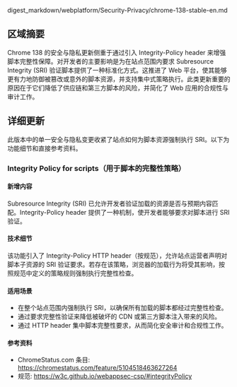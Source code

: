digest_markdown/webplatform/Security-Privacy/chrome-138-stable-en.md

## 区域摘要

Chrome 138 的安全与隐私更新侧重于通过引入 Integrity-Policy header 来增强脚本完整性保障。对开发者的主要影响是为在站点范围内要求 Subresource Integrity (SRI) 验证脚本提供了一种标准化方式。这推进了 Web 平台，使其能够更有力地防御被篡改或意外的脚本资源，并支持集中式策略执行。此类更新重要的原因在于它们降低了供应链和第三方脚本的风险，并简化了 Web 应用的合规性与审计工作。

## 详细更新

此版本中的单一安全与隐私变更收紧了站点如何为脚本资源强制执行 SRI。以下为功能细节和直接参考资料。

### Integrity Policy for scripts（用于脚本的完整性策略）

#### 新增内容
Subresource Integrity (SRI) 已允许开发者验证加载的资源是否与预期内容匹配。Integrity-Policy header 提供了一种机制，使开发者能够要求对脚本进行 SRI 验证。

#### 技术细节
该功能引入了 Integrity-Policy HTTP header（按规范），允许站点运营者声明对脚本子资源的 SRI 验证要求。若存在该策略，浏览器的加载行为将受其影响，按照规范中定义的策略规则强制执行完整性检查。

#### 适用场景
- 在整个站点范围内强制执行 SRI，以确保所有加载的脚本都经过完整性检查。
- 通过要求完整性验证来降低被破坏的 CDN 或第三方脚本注入带来的风险。
- 通过 HTTP header 集中脚本完整性要求，从而简化安全审计和合规性工作。

#### 参考资料
- ChromeStatus.com 条目: https://chromestatus.com/feature/5104518463627264
- 规范: https://w3c.github.io/webappsec-csp/#integrityPolicy